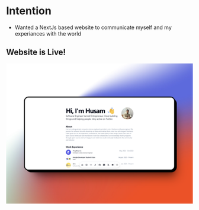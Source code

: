 # Intention
- Wanted a NextJs based website to communicate myself and my experiances with the world

## Website is Live!
![Husam.com](/public/website_mockup.png)